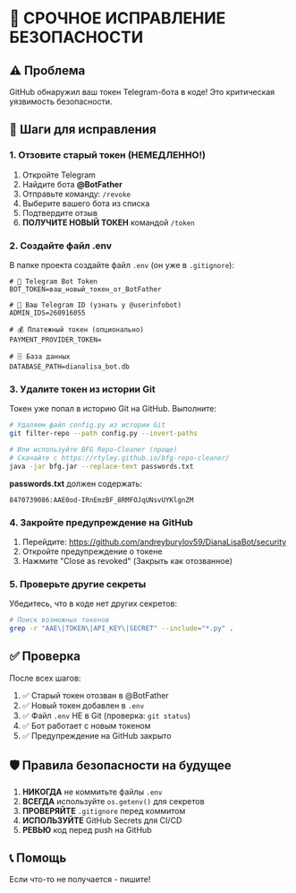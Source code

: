 # 🚨 СРОЧНОЕ ИСПРАВЛЕНИЕ БЕЗОПАСНОСТИ

## ⚠️ Проблема
GitHub обнаружил ваш токен Telegram-бота в коде! Это критическая уязвимость безопасности.

## 🔧 Шаги для исправления

### 1. Отзовите старый токен (НЕМЕДЛЕННО!)

1. Откройте Telegram
2. Найдите бота **@BotFather**
3. Отправьте команду: `/revoke`
4. Выберите вашего бота из списка
5. Подтвердите отзыв
6. **ПОЛУЧИТЕ НОВЫЙ ТОКЕН** командой `/token`

### 2. Создайте файл .env

В папке проекта создайте файл `.env` (он уже в `.gitignore`):

```env
# 🤖 Telegram Bot Token
BOT_TOKEN=ваш_новый_токен_от_BotFather

# 👤 Ваш Telegram ID (узнать у @userinfobot)
ADMIN_IDS=260916055

# 💰 Платежный токен (опционально)
PAYMENT_PROVIDER_TOKEN=

# 🗄️ База данных
DATABASE_PATH=dianalisa_bot.db
```

### 3. Удалите токен из истории Git

Токен уже попал в историю Git на GitHub. Выполните:

```bash
# Удаляем файл config.py из истории Git
git filter-repo --path config.py --invert-paths

# Или используйте BFG Repo-Cleaner (проще)
# Скачайте с https://rtyley.github.io/bfg-repo-cleaner/
java -jar bfg.jar --replace-text passwords.txt
```

**passwords.txt** должен содержать:
```
8470739086:AAE0od-IRnEmzBF_8RMFOJqUNsvUYKlgnZM
```

### 4. Закройте предупреждение на GitHub

1. Перейдите: https://github.com/andreyburylov59/DianaLisaBot/security
2. Откройте предупреждение о токене
3. Нажмите "Close as revoked" (Закрыть как отозванное)

### 5. Проверьте другие секреты

Убедитесь, что в коде нет других секретов:

```bash
# Поиск возможных токенов
grep -r "AAE\|TOKEN\|API_KEY\|SECRET" --include="*.py" .
```

## ✅ Проверка

После всех шагов:

1. ✅ Старый токен отозван в @BotFather
2. ✅ Новый токен добавлен в `.env`
3. ✅ Файл `.env` НЕ в Git (проверка: `git status`)
4. ✅ Бот работает с новым токеном
5. ✅ Предупреждение на GitHub закрыто

## 🛡️ Правила безопасности на будущее

1. **НИКОГДА** не коммитьте файлы `.env`
2. **ВСЕГДА** используйте `os.getenv()` для секретов
3. **ПРОВЕРЯЙТЕ** `.gitignore` перед коммитом
4. **ИСПОЛЬЗУЙТЕ** GitHub Secrets для CI/CD
5. **РЕВЬЮ** код перед push на GitHub

## 📞 Помощь

Если что-то не получается - пишите!

